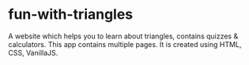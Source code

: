 # fun-with-triangles

A website which helps you to learn about triangles, contains quizzes & calculators. This app contains multiple pages.
It is created using HTML, CSS, VanillaJS.
